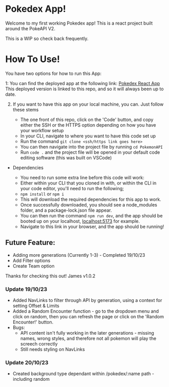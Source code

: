 # Pokedex App!

Welcome to my first working Pokedex app! This is a react project built around the PokeAPI V2.

This is a WIP so check back frequently. 

# How To Use!

You have two options for how to run this App:

1: You can find the deployed app at the following link:
    [Pokedex React App](https://pokedex-react-app.onrender.com/)
This deployed version is linked to this repo, and so it will always been up to date.

2. If you want to have this app on your local machine, you can. Just follow these stems

   - The one front of this repo, click on the 'Code' button, and copy either the SSH or the HTTPS option depending on how you have your workflow setup
   - In your CLI, navigate to where you want to have this code set up
   - Run the command `git clone <ssh/https link goes here>`
   - You can then navigate into the project file by running `cd PokemonAPI`
   - Run `code .` and the project file will be opened in your default code editing software (this was built on VSCode)
  
- Dependencies
  
   - You need to run some extra line before this code will work:
   - Either within your CLI that you cloned in with, or within the CLI in your code editor, you'll need to run the following;
   - `npm install` or `npm i`
   - This will download the required dependencies for this app to work.
   - Once successfully downloaded, you should see a node_modules folder, and a package-lock.json file appear.
   - You can then run the command `npm run dev`, and the app should be booted up on your localhost, [localhost:5173](https://localhost:5173) for example.
   - Navigate to this link in your browser, and the app should be running!
 



## Future Feature: 

- Adding more generations (Currently 1-3) - Completed 19/10/23
- Add Filter options
- Create Team option

Thanks for checking this out!
James
v1.0.2

### Update 19/10/23
- Added NavLinks to filter through API by generation, using a context for setting Offset & Limits
- Added a Random Encounter function - go to the dropdown menu and click on random, then you can refresh the page or click on the 'Random Encounter!' button.
- Bugs: 
    - API content isn't fully working in the later generations - missing names, wrong styles, and therefore not all pokemon will play the screech correctly
    - Still needs styling on NavLinks

### Update 20/10/23
- Created background type dependant within /pokedex/:name path - including random
